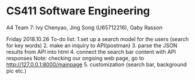 # CS411 Software Engineering
A4 Team 7: Ivy Chenyao, Jing Song (U65712216), Gaby Rasson

Friday 2018.10.26 To-do list:
1.set up a search model for the users (search for key words)
2. make an inquiry to API(postman)
3. parse the JSON results from API into html
4. connect the search bar content with API responses
Note: checking our ongoing web page, go to  http://127.0.0.1:8000/mainpage
5. customization (search bar, background pic etc.)
    
